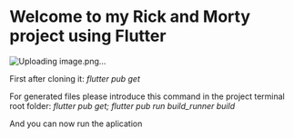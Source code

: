 # Welcome to my Rick and Morty project using Flutter

![Uploading image.png…]()


First after cloning it:
*flutter pub get*

For generated files please introduce this command in the project terminal root folder:
*flutter pub get; flutter pub run build_runner build*

And you can now run the aplication
